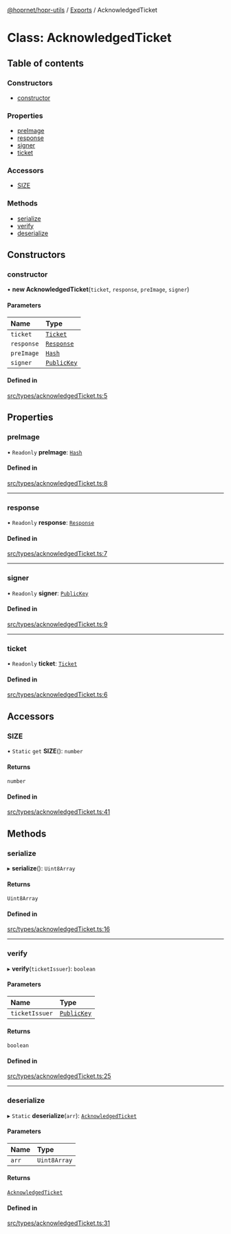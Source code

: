 [@hoprnet/hopr-utils](../README.md) / [Exports](../modules.md) / AcknowledgedTicket

# Class: AcknowledgedTicket

## Table of contents

### Constructors

- [constructor](AcknowledgedTicket.md#constructor)

### Properties

- [preImage](AcknowledgedTicket.md#preimage)
- [response](AcknowledgedTicket.md#response)
- [signer](AcknowledgedTicket.md#signer)
- [ticket](AcknowledgedTicket.md#ticket)

### Accessors

- [SIZE](AcknowledgedTicket.md#size)

### Methods

- [serialize](AcknowledgedTicket.md#serialize)
- [verify](AcknowledgedTicket.md#verify)
- [deserialize](AcknowledgedTicket.md#deserialize)

## Constructors

### constructor

• **new AcknowledgedTicket**(`ticket`, `response`, `preImage`, `signer`)

#### Parameters

| Name | Type |
| :------ | :------ |
| `ticket` | [`Ticket`](Ticket.md) |
| `response` | [`Response`](Response.md) |
| `preImage` | [`Hash`](Hash.md) |
| `signer` | [`PublicKey`](PublicKey.md) |

#### Defined in

[src/types/acknowledgedTicket.ts:5](https://github.com/hoprnet/hoprnet/blob/master/packages/utils/src/types/acknowledgedTicket.ts#L5)

## Properties

### preImage

• `Readonly` **preImage**: [`Hash`](Hash.md)

#### Defined in

[src/types/acknowledgedTicket.ts:8](https://github.com/hoprnet/hoprnet/blob/master/packages/utils/src/types/acknowledgedTicket.ts#L8)

___

### response

• `Readonly` **response**: [`Response`](Response.md)

#### Defined in

[src/types/acknowledgedTicket.ts:7](https://github.com/hoprnet/hoprnet/blob/master/packages/utils/src/types/acknowledgedTicket.ts#L7)

___

### signer

• `Readonly` **signer**: [`PublicKey`](PublicKey.md)

#### Defined in

[src/types/acknowledgedTicket.ts:9](https://github.com/hoprnet/hoprnet/blob/master/packages/utils/src/types/acknowledgedTicket.ts#L9)

___

### ticket

• `Readonly` **ticket**: [`Ticket`](Ticket.md)

#### Defined in

[src/types/acknowledgedTicket.ts:6](https://github.com/hoprnet/hoprnet/blob/master/packages/utils/src/types/acknowledgedTicket.ts#L6)

## Accessors

### SIZE

• `Static` `get` **SIZE**(): `number`

#### Returns

`number`

#### Defined in

[src/types/acknowledgedTicket.ts:41](https://github.com/hoprnet/hoprnet/blob/master/packages/utils/src/types/acknowledgedTicket.ts#L41)

## Methods

### serialize

▸ **serialize**(): `Uint8Array`

#### Returns

`Uint8Array`

#### Defined in

[src/types/acknowledgedTicket.ts:16](https://github.com/hoprnet/hoprnet/blob/master/packages/utils/src/types/acknowledgedTicket.ts#L16)

___

### verify

▸ **verify**(`ticketIssuer`): `boolean`

#### Parameters

| Name | Type |
| :------ | :------ |
| `ticketIssuer` | [`PublicKey`](PublicKey.md) |

#### Returns

`boolean`

#### Defined in

[src/types/acknowledgedTicket.ts:25](https://github.com/hoprnet/hoprnet/blob/master/packages/utils/src/types/acknowledgedTicket.ts#L25)

___

### deserialize

▸ `Static` **deserialize**(`arr`): [`AcknowledgedTicket`](AcknowledgedTicket.md)

#### Parameters

| Name | Type |
| :------ | :------ |
| `arr` | `Uint8Array` |

#### Returns

[`AcknowledgedTicket`](AcknowledgedTicket.md)

#### Defined in

[src/types/acknowledgedTicket.ts:31](https://github.com/hoprnet/hoprnet/blob/master/packages/utils/src/types/acknowledgedTicket.ts#L31)
